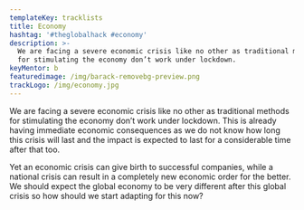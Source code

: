 ```yaml
---
templateKey: tracklists
title: Economy
hashtag: '#theglobalhack #economy'
description: >-
  We are facing a severe economic crisis like no other as traditional methods
  for stimulating the economy don’t work under lockdown. 
keyMentor: b
featuredimage: /img/barack-removebg-preview.png
trackLogo: /img/economy.jpg
---
```

We are facing a severe economic crisis like no other as traditional methods for stimulating the economy don’t work under lockdown. This is already having immediate economic consequences as we do not know how long this crisis will last and the impact is expected to last for a considerable time after that too.

Yet an economic crisis can give birth to successful companies, while a national crisis can result in a completely new economic order for the better. We should expect the global economy to be very different after this global crisis so how should we start adapting for this now?